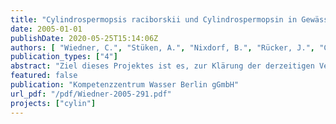 ```yaml
---
title: "Cylindrospermopsis raciborskii und Cylindrospermopsin in Gewässern der Berliner Region Vorkommen, Ursachen, Auswirkungen"
date: 2005-01-01
publishDate: 2020-05-25T15:14:06Z
authors: [ "Wiedner, C.", "Stüken, A.", "Nixdorf, B.", "Rücker, J.", "Chorus, I.", "Fastner, J.", "Preußel, K." ]
publication_types: ["4"]
abstract: "Ziel dieses Projektes ist es, zur Klärung der derzeitigen Verbreitung und Variabilität des toxischen Cyanobakteriums C. raciborskii und des Toxins Cylindrospermopsin (CYN) in Gewässern der Berliner Region beizutragen und eine Grundlage zu schaffen, auf welcher deren weitere Entwicklung und das damit verbundene Risiko für Mensch und Umwelt abgeschätzt werden kann. Die Verbreitung von C. raciborskii und CYN wurde in einem Pre-Screening Programm im Sommer 2004 untersucht. Für 142 Gewässer, die sich hinsichtlich Morphometrie, Trophie und Mixistypus unterscheiden, wurde die Zusammensetzung der Cyanobakterien einmalig qualitativ und semi-quantitativ analysiert sowie der CYN Gehalt des Sestons ermittelt. C. raciborskii wurde in 27,5 % der 142 untersuchten Gewässer nachgewiesen. Ihre relative Häufigkeit wurde überwiegend als vereinzelt (21,1 %) oder häufig (6,3 %) eingeschätzt. Massenentwicklungen der Art traten zum Zeitpunkt der Untersuchung nicht auf. Als typisches Habitat für C. raciborskii wurden flache eutrophe Gewässer mit niedriger Sichttiefe, und geringen Zeu/Zmix Verhältnissen analysiert. Entgegen bisheriger Annahmen ist die Art jedoch nicht auf Flachseen beschränkt, sondern kann auch in tiefen dimiktischen Gewässern Populationen etablieren. Darüber hinaus wurden vier weitere bedeutende Arten ermittelt. Raphidiopsis curvata und R. mediterranea, die in 5 von 142 Gewässern detektiert wurden. Von beiden Arten ist bekannt, dass sie CYN produzieren können. Anabaena bergii wurde vereinzelt bis häufig in 14,1 % der Gewässer nachgewiesen. Für diese Art wurde der gleiche Habitattyp wie für C. raciborskii festgestellt. Aphanizomenon aphanizomenoides wurde vereinzelt bis häufig in 13,4 % der Gewässer nachgewiesen. Bei beiden Arten handelt es sich wie bei C. raciborskii um Neo-Cyanobakterien, die bisher nur aus tropischen bzw. subtropischen Regionen bekannt waren. Beide produzieren toxische Substanzen, die im Fall von A. aphanizomenoides noch nicht näher identifiziert werden konnten. Im Fall von A. bergii handelt es sich bei einem der Toxine um CYN. Zusammenfassend kann für die hier relevanten Arten festgestellt werden, dass sie weiter verbreitet sind als bisher bekannt war. Die Tatsache, dass C. raciborskii bisher in verhältnismäßig wenigen und A. bergii sowie A. aphanizomenoides bisher gar nicht für das Untersuchungsgebiet beschrieben wurden, wird u.a. auf taxonomische Unklarheiten zurückgeführt. Bislang wurden 96 Sestonproben aus 80 Gewässern auf CYN untersucht. In 63 % der Proben, bzw. 61 % der Seen wurde CYN in Konzentrationen zwischen 0,1 und 100 µg/g TG nachgewiesen und ist somit in Deutschland weiter verbreitet als bisher angenommen. Ein erster Vergleich der Cyanobakterienzusammensetzung mit dem CYNVorkommen zeigt, dass CYN in den untersuchten Gewässern nicht nur von C. raciborskii produziert wird, da es auch in Proben gemessen wurde, in denen die Art nicht nachgewiesen wurde. Derzeit werden die beiden oben beschriebenen Arten A. bergi und A. aphanizomenoides als weitere potentielle CYN-Produzenten in Betracht gezogen sowie eine Reihe weiterer Arten der Gattungen Anabaena und Aphanizomenon. Eine entgültige Klärung wird nach Abschluss der chemischen und molekularbiologischen Analysen der isolierten Stämme erwartet."
featured: false
publication: "Kompetenzzentrum Wasser Berlin gGmbH"
url_pdf: "/pdf/Wiedner-2005-291.pdf"
projects: ["cylin"]
---
```


